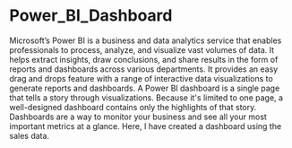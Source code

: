 # Power_BI_Dashboard
Microsoft’s Power BI is a business and data analytics service that enables professionals to process, analyze, and visualize vast volumes of data. 
It helps extract insights, draw conclusions, and share results in the form of reports and dashboards across various departments. 
It provides an easy drag and drops feature with a range of interactive data visualizations to generate reports and dashboards.
A Power BI dashboard is a single page that tells a story through visualizations. 
Because it's limited to one page, a well-designed dashboard contains only the highlights of that story.
Dashboards are a way to monitor your business and see all your most important metrics at a glance.
Here, I have created a dashboard using the sales data.


